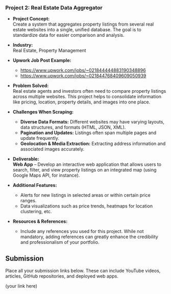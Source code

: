 ### **Project 2: Real Estate Data Aggregator**

- **Project Concept:**  
  Create a system that aggregates property listings from several real estate websites into a single, unified database. The goal is to standardize data for easier comparison and analysis.

- **Industry:**  
  Real Estate, Property Management

- **Upwork Job Post Example:**  
  - https://www.upwork.com/jobs/~021844444883190348896
  - https://www.upwork.com/jobs/~021844768409609050939

- **Problem Solved:**  
  Real estate agents and investors often need to compare property listings across multiple websites. This project helps to consolidate information like pricing, location, property details, and images into one place.

- **Challenges When Scraping:**  
  - **Diverse Data Formats:** Different websites may have varying layouts, data structures, and formats (HTML, JSON, XML).  
  - **Pagination and Updates:** Listings often span multiple pages and update frequently.  
  - **Geolocation & Media Extraction:** Extracting address information and associated images accurately.

- **Deliverable:**  
  **Web App** – Develop an interactive web application that allows users to search, filter, and view property listings on an integrated map (using Google Maps API, for instance).

- **Additional Features:**  
  - Alerts for new listings in selected areas or within certain price ranges.  
  - Data visualizations such as price trends, heatmaps for location clustering, etc.

- **Resources & References:**  
    - Include any references you used for this project. While not mandatory, adding references can greatly enhance the credibility and professionalism of your portfolio.

## Submission
Place all your submission links below. These can include YouTube videos, articles, GitHub repositories, and deployed web apps.

(your link here)